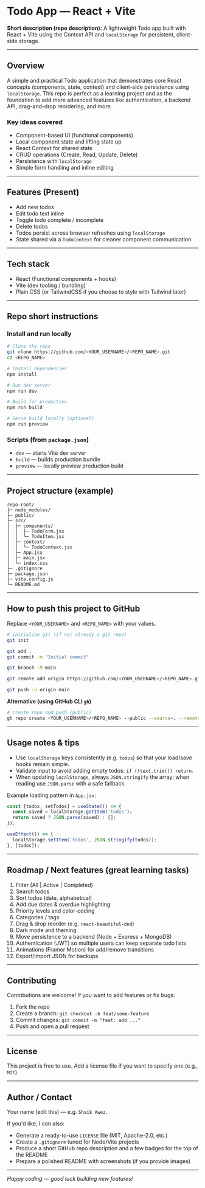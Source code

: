 # Todo App — React + Vite

**Short description (repo description):**
A lightweight Todo app built with React + Vite using the Context API and `localStorage` for persistent, client-side storage.

---

## Overview

A simple and practical Todo application that demonstrates core React concepts (components, state, context) and client-side persistence using `localStorage`. This repo is perfect as a learning project and as the foundation to add more advanced features like authentication, a backend API, drag-and-drop reordering, and more.

### Key ideas covered

* Component-based UI (functional components)
* Local component state and lifting state up
* React Context for shared state
* CRUD operations (Create, Read, Update, Delete)
* Persistence with `localStorage`
* Simple form handling and inline editing

---

## Features (Present)

* Add new todos
* Edit todo text inline
* Toggle todo complete / incomplete
* Delete todos
* Todos persist across browser refreshes using `localStorage`
* State shared via a `TodoContext` for cleaner component communication

---

## Tech stack

* React (Functional components + hooks)
* Vite (dev tooling / bundling)
* Plain CSS (or TailwindCSS if you choose to style with Tailwind later)

---

## Repo short instructions

### Install and run locally

```bash
# Clone the repo
git clone https://github.com/<YOUR_USERNAME>/<REPO_NAME>.git
cd <REPO_NAME>

# Install dependencies
npm install

# Run dev server
npm run dev

# Build for production
npm run build

# Serve build locally (optional)
npm run preview
```

### Scripts (from `package.json`)

* `dev` — starts Vite dev server
* `build` — builds production bundle
* `preview` — locally preview production build

---

## Project structure (example)

```
repo-root/
├─ node_modules/
├─ public/
├─ src/
│  ├─ components/
│  │  ├─ TodoForm.jsx
│  │  └─ TodoItem.jsx
│  ├─ context/
│  │  └─ TodoContext.jsx
│  ├─ App.jsx
│  ├─ main.jsx
│  └─ index.css
├─ .gitignore
├─ package.json
├─ vite.config.js
└─ README.md
```

---

## How to push this project to GitHub

Replace `<YOUR_USERNAME>` and `<REPO_NAME>` with your values.

```bash
# initialize git (if not already a git repo)
git init

git add .
git commit -m "Initial commit"

git branch -M main

git remote add origin https://github.com/<YOUR_USERNAME>/<REPO_NAME>.git

git push -u origin main
```

**Alternative (using GitHub CLI `gh`)**

```bash
# create repo and push (public)
gh repo create <YOUR_USERNAME>/<REPO_NAME> --public --source=. --remote=origin --push
```

---

## Usage notes & tips

* Use `localStorage` keys consistently (e.g. `todos`) so that your load/save hooks remain simple.
* Validate input to avoid adding empty todos: `if (!text.trim()) return`.
* When updating `localStorage`, always `JSON.stringify` the array; when reading use `JSON.parse` with a safe fallback.

Example loading pattern in `App.jsx`:

```js
const [todos, setTodos] = useState(() => {
  const saved = localStorage.getItem('todos');
  return saved ? JSON.parse(saved) : [];
});

useEffect(() => {
  localStorage.setItem('todos', JSON.stringify(todos));
}, [todos]);
```

---

## Roadmap / Next features (great learning tasks)

1. Filter (All | Active | Completed)
2. Search todos
3. Sort todos (date, alphabetical)
4. Add due dates & overdue highlighting
5. Priority levels and color-coding
6. Categories / tags
7. Drag & drop reorder (e.g. `react-beautiful-dnd`)
8. Dark mode and theming
9. Move persistence to a backend (Node + Express + MongoDB)
10. Authentication (JWT) so multiple users can keep separate todo lists
11. Animations (Framer Motion) for add/remove transitions
12. Export/import JSON for backups

---

## Contributing

Contributions are welcome! If you want to add features or fix bugs:

1. Fork the repo
2. Create a branch: `git checkout -b feat/some-feature`
3. Commit changes: `git commit -m "feat: add ..."`
4. Push and open a pull request

---

## License

This project is free to use. Add a license file if you want to specify one (e.g., `MIT`).

---

## Author / Contact

Your name (edit this) — e.g. `Shaik Awez`.

If you'd like, I can also:

* Generate a ready-to-use `LICENSE` file (MIT, Apache-2.0, etc.)
* Create a `.gitignore` tuned for Node/Vite projects
* Produce a short GitHub repo description and a few badges for the top of the README
* Prepare a polished README with screenshots (if you provide images)

---

*Happy coding — good luck building new features!*

